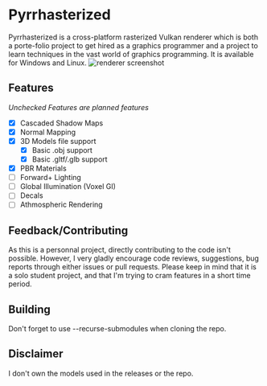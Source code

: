 # Pyrrhasterized
Pyrrhasterized is a cross-platform rasterized Vulkan renderer which is both a porte-folio project to get hired as a graphics programmer and a project to learn techniques in the vast world of graphics programming. It is available for Windows and Linux.
![renderer screenshot](https://github.com/PyrrhaTocquet/Pyrrhasterized/blob/master/pictures/readmepic.png)
## Features
*Unchecked Features are planned features*
- [x] Cascaded Shadow Maps
- [x] Normal Mapping
- [x] 3D Models file support
  - [x] Basic .obj support
  - [x] Basic .gltf/.glb support
- [x] PBR Materials  
- [ ] Forward+ Lighting
- [ ] Global Illumination (Voxel GI)
- [ ] Decals
- [ ] Athmospheric Rendering

## Feedback/Contributing
As this is a personnal project, directly contributing to the code isn't possible. However, I very gladly encourage code reviews, suggestions, bug reports through either issues or pull requests. Please keep in mind that it is a solo student project, and that I'm trying to cram features in a short time period.

## Building
Don't forget to use --recurse-submodules when cloning the repo.

## Disclaimer
I don't own the models used in the releases or the repo.
